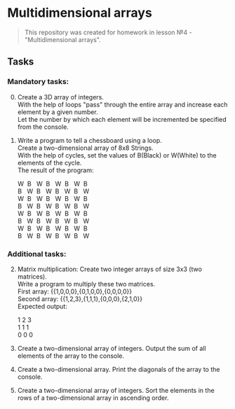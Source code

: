 # Multidimensional arrays

>This repository was created for homework in lesson №4 - "Multidimensional arrays".

## Tasks

### Mandatory tasks:
0. Create a 3D array of integers.  
   With the help of loops "pass" through the entire array and increase each element by a given number.  
   Let the number by which each element will be incremented be specified from the console.  
1. Write a program to tell a chessboard using a loop.  
   Create a two-dimensional array of 8x8 Strings.  
   With the help of cycles, set the values of B(Black) or W(White) to the elements of the cycle.  
   The result of the program:
     
   W&nbsp;&nbsp;B&nbsp;&nbsp;&nbsp;W&nbsp;&nbsp;B&nbsp;&nbsp;&nbsp;W&nbsp;&nbsp;B&nbsp;&nbsp;&nbsp;W&nbsp;&nbsp;B  
   B&nbsp;&nbsp;&nbsp;W&nbsp;&nbsp;B&nbsp;&nbsp;&nbsp;W&nbsp;&nbsp;B&nbsp;&nbsp;&nbsp;W&nbsp;&nbsp;B&nbsp;&nbsp;&nbsp;W  
   W&nbsp;&nbsp;B&nbsp;&nbsp;&nbsp;W&nbsp;&nbsp;B&nbsp;&nbsp;&nbsp;W&nbsp;&nbsp;B&nbsp;&nbsp;&nbsp;W&nbsp;&nbsp;B  
   B&nbsp;&nbsp;&nbsp;W&nbsp;&nbsp;B&nbsp;&nbsp;&nbsp;W&nbsp;&nbsp;B&nbsp;&nbsp;&nbsp;W&nbsp;&nbsp;B&nbsp;&nbsp;&nbsp;W  
   W&nbsp;&nbsp;B&nbsp;&nbsp;&nbsp;W&nbsp;&nbsp;B&nbsp;&nbsp;&nbsp;W&nbsp;&nbsp;B&nbsp;&nbsp;&nbsp;W&nbsp;&nbsp;B  
   B&nbsp;&nbsp;&nbsp;W&nbsp;&nbsp;B&nbsp;&nbsp;&nbsp;W&nbsp;&nbsp;B&nbsp;&nbsp;&nbsp;W&nbsp;&nbsp;B&nbsp;&nbsp;&nbsp;W  
   W&nbsp;&nbsp;B&nbsp;&nbsp;&nbsp;W&nbsp;&nbsp;B&nbsp;&nbsp;&nbsp;W&nbsp;&nbsp;B&nbsp;&nbsp;&nbsp;W&nbsp;&nbsp;B  
   B&nbsp;&nbsp;&nbsp;W&nbsp;&nbsp;B&nbsp;&nbsp;&nbsp;W&nbsp;&nbsp;B&nbsp;&nbsp;&nbsp;W&nbsp;&nbsp;B&nbsp;&nbsp;&nbsp;W
### Additional tasks:
2. Matrix multiplication: Create two integer arrays of size 3x3 (two matrices).  
   Write a program to multiply these two matrices.  
   First array: {{1,0,0,0},{0,1,0,0},{0,0,0,0}}  
   Second array: {{1,2,3},{1,1,1},{0,0,0},{2,1,0}}  
   Expected output:
     
   1 2 3  
   1 1 1  
   0 0 0  
4. Create a two-dimensional array of integers. Output the sum of all elements of the array to the console.
5. Create a two-dimensional array. Print the diagonals of the array to the console.
6. Create a two-dimensional array of integers. Sort the elements in the rows of a two-dimensional array in ascending order.
